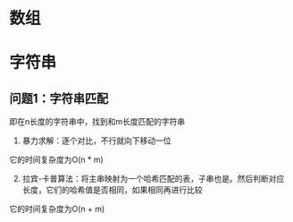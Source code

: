 # 数组

# 字符串

## 问题1：字符串匹配

即在n长度的字符串中，找到和m长度匹配的字符串

1. 暴力求解：逐个对比，不行就向下移动一位

它的时间复杂度为O(n \* m)

2. 拉宾-卡普算法：将主串映射为一个哈希匹配的表，子串也是。然后判断对应长度，它们的哈希值是否相同，如果相同再进行比较

它的时间复杂度为O(n + m)